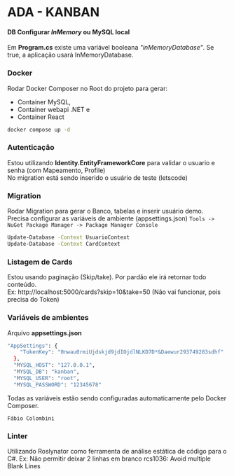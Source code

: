 # ADA - KANBAN
#### DB Configurar _InMemory_ ou MySQL local
Em **Program.cs** existe uma variável booleana _"inMemoryDatabase"_. Se true, a aplicação usará InMemoryDatabase.

### Docker
Rodar Docker Composer no Root do projeto para gerar: 
- Container MySQL, 
- Container webapi .NET e 
- Container React
```sh
docker compose up -d 
```
### Autenticação
Estou utilizando **Identity.EntityFrameworkCore** para validar o usuario e senha (com Mapeamento, Profile)<br>
No migration está sendo inserido o usuário de teste (letscode)

### Migration
Rodar Migration para gerar o Banco, tabelas e inserir usuário demo.<br>
Precisa configurar as variáveis de ambiente (appsettings.json) 
`Tools -> NuGet Package Manager -> Package Manager Console`
```sh
Update-Database -Context UsuarioContext
Update-Database -Context CardContext
```
###  Listagem de Cards
Estou usando paginação (Skip/take). Por pardão ele irá retornar todo conteúdo.<br>
Ex: http://localhost:5000/cards?skip=10&take=50 (Não vai funcionar, pois precisa do Token)

###  Variáveis de ambientes
Arquivo **appsettings.json**
```sh
"AppSettings": {
    "TokenKey": "0nwau0rmiUjdskjd9jdIOjdlNLKD7D*&Daewur293749283sdhf"
  },
  "MYSQL_HOST": "127.0.0.1",
  "MYSQL_DB": "kanban",
  "MYSQL_USER": "root",
  "MYSQL_PASSWORD": "12345678"
```
Todas as variáveis estão sendo configuradas automaticamente pelo Docker Composer.

`Fábio Colombini`

[//]: # (These are reference links) 
[Paginacao]: <http://localhost:5000/cards?skip=10&take=50>

###  Linter
Utilizando Roslynator como ferramenta de análise estática de código para o C#.
Ex: Não permitir deixar 2 linhas em branco
rcs1036: Avoid multiple Blank Lines
